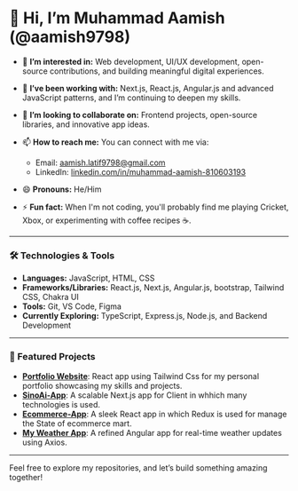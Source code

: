 # 👋 Hi, I’m Muhammad Aamish (@aamish9798)

- 👀 **I’m interested in:** Web development, UI/UX development, open-source contributions, and building meaningful digital experiences.
- 🌱 **I’ve been working with:** Next.js, React.js, Angular.js and advanced JavaScript patterns, and I’m continuing to deepen my skills.
- 💞️ **I’m looking to collaborate on:** Frontend projects, open-source libraries, and innovative app ideas.
- 📫 **How to reach me:** You can connect with me via:
  - Email: aamish.latif9798@gmail.com
  - LinkedIn: [linkedin.com/in/muhammad-aamish-810603193](https://www.linkedin.com/in/muhammad-aamish-810603193/)

- 😄 **Pronouns:** He/Him
- ⚡ **Fun fact:** When I'm not coding, you'll probably find me playing Cricket, Xbox, or experimenting with coffee recipes ☕.

---

### 🛠️ Technologies & Tools
- **Languages:** JavaScript, HTML, CSS
- **Frameworks/Libraries:** React.js, Next.js, Angular.js, bootstrap, Tailwind CSS, Chakra UI
- **Tools:** Git, VS Code, Figma
- **Currently Exploring:** TypeScript, Express.js, Node.js, and Backend Development

---

### 🚀 Featured Projects
- **[Portfolio Website](https://muhammad-aamish-portfolio.vercel.app/)**: React app using Tailwind Css for my personal portfolio showcasing my skills and projects. 
- **[SinoAi-App](https://sinoaiadvisory.com/)**: A scalable Next.js app for Client in whhich many technologies is used.
- **[Ecommerce-App](https://github.com/aamish9798/react-redux-ecommerce-mart)**: A sleek React app in which Redux is used for manage the State of ecommerce mart.
- **[My Weather App](https://github.com/aamish9798/weather-app)**: A refined Angular app for real-time weather updates using Axios.

---

Feel free to explore my repositories, and let’s build something amazing together!


<!---
aamish9798/aamish9798 is a ✨ special ✨ repository because its `README.md` (this file) appears on your GitHub profile.
You can click the Preview link to take a look at your changes.
--->
